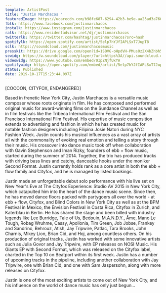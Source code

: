 ```yaml
---
template: ArtistPost
title: "Justin Marchacos "
featuredImage: https://ucarecdn.com/b98fe687-6294-42b3-be9e-aa23ad3a760a/-/crop/1077x389/85,0/-/preview/
fblk: https://www.facebook.com/justinmarchacos
instalk: https://www.instagram.com/justinmarchacos
ralk: https://www.residentadvisor.net/dj/justinmarchacos
twitterlk: https://twitter.com/hashtag/justinmarchacos?src=hash
spotifylk: https://open.spotify.com/artist/5elp7hYJfIAPLSxT7JupT8
sclk: https://soundcloud.com/justinmarchacosmusic
presskit: https://drive.google.com/open?id=1SOVG-oHpdVH-PMus0z2X4bZhbh5sM_x7
scwidg: https://w.soundcloud.com/player/?url=https%3A//api.soundcloud.com/tracks/689608624&color=%23ff5500&auto_play=false&hide_related=false&show_comments=true&show_user=true&show_reposts=false&show_teaser=true&visual=true
videowidg: https://www.youtube.com/embed/0IpZNjfUxYA
spotifywidg: https://open.spotify.com/embed/artist/5elp7hYJfIAPLSxT7JupT8
status: Published
date: 2019-10-17T15:23:44.097Z
---
```

\[COCOON, CITYFOX, ENDANGERED]

Based in frenetic New York City, Justin Marchacos is a versatile music composer whose roots originate in film. He has composed and performed original music for award-winning films on the Sundance Channel as well as in film festivals like the Tribeca International Film Festival and the San Francisco International Film Festival. His expertise of music composition extends to advertising and fashion in which he has created music for notable fashion designers including Filipina Josie Natori during NYC Fashion Week. Justin counts his musical influences as a vast array of artists all with the commonality of evoking real emotion and telling a story through their music. His crossover into dance music took off when collaboration with Gavin Stephenson and Iman Rizky, founders of ebb + flow music, started during the summer of 2014. Together, the trio has produced tracks with driving bass lines and catchy, danceable hooks under the moniker Second Format. Justin currently holds rank as a core artist in both the ebb + flow family and Cityfox, and he is managed by listed bookings.

Justin made an unforgettable debut solo performance with his live set on New Year's Eve at The Cityfox Experience: Studio AV 2015 in New York City, which catapulted him into the heart of the dance music scene. Since then, he has moved dance floors packed with partygoers all over the world - at ebb + flow, Cityfox, and Blind Colors in New York City as well as at the BPM Festival in Mexico, the Envision Festival in Costa Rica, Cityfox in Zurich, and Katerblau in Berlin. He has shared the stage and been billed with industry legends like Lee Burridge, Tale of Us, Bedouin, M.A.N.D.Y., Âme, Mano Le Tough, Robag Wruhme, Cassy, Apollonia, Tim Green, Job Jobse, Frankey and Sandrino, Behrouz, Atish, Jay Tripwire, Patlac, Tara Brooks, John Charnis, Mikey Lion, Brian Cid, and Hoj, among countless others. On his production of original tracks, Justin has worked with some innovative artists such as Julia Govor and Jay Tripwire, with EP releases on NOSI Music. His Giants EP with Second Format, which was released on the Cityfox label, charted in the Top 10 on Beatport within its first week. Justin has a number of upcoming tracks in the pipeline, including another collaboration with Jay Tripwire, one with Brian Cid, and one with Sam Jaspersohn, along with more releases on Cityfox.

Justin is one of the most exciting artists to come out of New York City, and his influence on the world of dance music has only just begun...